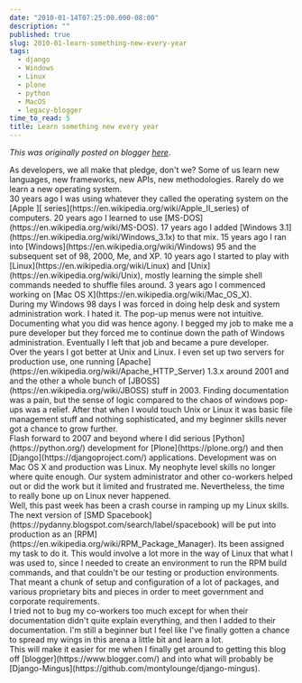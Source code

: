 ```yaml
---
date: "2010-01-14T07:25:00.000-08:00"
description: ""
published: true
slug: 2010-01-learn-something-new-every-year
tags:
  - django
  - Windows
  - Linux
  - plone
  - python
  - MacOS
  - legacy-blogger
time_to_read: 5
title: Learn something new every year
---
```


_This was originally posted on blogger [here](https://pydanny.blogspot.com/2010/01/learn-something-new-every-year.html)_.

<div>As developers, we all make that pledge, don't we? Some of us learn new languages, new frameworks, new APIs, new methodologies. Rarely do we learn a new operating system.</div><div>
</div><div>30 years ago I was using whatever they called the operating system on the [Apple ][ series](https://en.wikipedia.org/wiki/Apple_II_series) of computers. 20 years ago I learned to use [MS-DOS](https://en.wikipedia.org/wiki/MS-DOS). 17 years ago I added [Windows 3.1](https://en.wikipedia.org/wiki/Windows_3.1x) to that mix. 15 years ago I ran into [Windows](https://en.wikipedia.org/wiki/Windows) 95 and the subsequent set of 98, 2000, Me, and XP. 10 years ago I started to play with [Linux](https://en.wikipedia.org/wiki/Linux) and [Unix](https://en.wikipedia.org/wiki/Unix), mostly learning the simple shell commands needed to shuffle files around. 3 years ago I commenced working on [Mac OS X](https://en.wikipedia.org/wiki/Mac_OS_X). </div><div>
</div><div>During my Windows 98 days I was forced in doing help desk and system administration work. I hated it. The pop-up menus were not intuitive. Documenting what you did was hence agony. I begged my job to make me a pure developer but they forced me to continue down the path of Windows administration. Eventually I left that job and became a pure developer.</div><div>
</div><div>Over the years I got better at Unix and Linux. I even set up two servers for production use, one running [Apache](https://en.wikipedia.org/wiki/Apache_HTTP_Server) 1.3.x around 2001 and and the other a whole bunch of [JBOSS](https://en.wikipedia.org/wiki/JBOSS) stuff in 2003. Finding documentation was a pain, but the sense of logic compared to the chaos of windows pop-ups was a relief.  After that when I would touch Unix or Linux it was basic file management stuff and nothing sophisticated, and my beginner skills never got a chance to grow further.</div><div>
</div><div>Flash forward to 2007 and beyond where I did serious [Python](https://python.org/) development for [Plone](https://plone.org/) and then [Django](https://djangoproject.com/) applications. Development was on Mac OS X and production was Linux. My neophyte level skills no longer where quite enough. Our system administrator and other co-workers helped out or did the work but it limited and frustrated me. Nevertheless, the time to really bone up on Linux never happened.</div><div>
</div><div>Well, this past week has been a crash course in ramping up my Linux skills. The next version of [SMD Spacebook](https://pydanny.blogspot.com/search/label/spacebook) will be put into production as an [RPM](https://en.wikipedia.org/wiki/RPM_Package_Manager). Its been assigned my task to do it. This would involve a lot more in the way of Linux that what I was used to, since I needed to create an environment to run the RPM build commands, and that couldn't be our testing or production environments. That meant a chunk of setup and configuration of a lot of packages, and various proprietary bits and pieces in order to meet government and corporate requirements.</div><div>
</div><div>I tried not to bug my co-workers too much except for when their documentation didn't quite explain everything, and then I added to their documentation. I'm still a beginner but I feel like I've finally gotten a chance to spread my wings in this arena a little bit and learn a lot.</div><div>
</div><div>This will make it easier for me when I finally get around to getting this blog off [blogger](https://www.blogger.com/) and into what will probably be [Django-Mingus](https://github.com/montylounge/django-mingus).</div>
